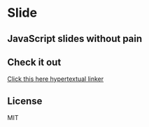 # Slide

## JavaScript slides without pain

## Check it out

[Click this here hypertextual linker](http://static.incompl.com/slide/)

## License

MIT